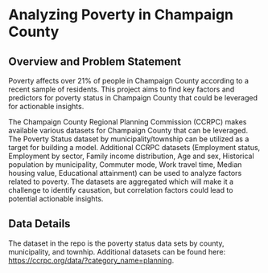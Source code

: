# Analyzing Poverty in Champaign County

## Overview and Problem Statement
Poverty affects over 21% of people in Champaign County according to a recent sample of residents.  This project aims to find key factors and predictors for poverty status in Champaign County that could be leveraged for actionable insights.

The Champaign County Regional Planning Commission (CCRPC) makes available various datasets for Champaign County that can be leveraged.  The Poverty Status dataset by municipality/township can be utilized as a target for building a model.  Additional CCRPC datasets (Employment status, Employment by sector, Family income distribution, Age and sex, Historical population by municipality, Commuter mode, Work travel time, Median housing value, Educational attainment) can be used to analyze factors related to poverty.  The datasets are aggregated which will make it a challenge to identify causation, but correlation factors could lead to potential actionable insights.

## Data Details

The dataset in the repo is the poverty status data sets by county, municipality, and townhip.  Additional datasets can be found here: https://ccrpc.org/data/?category_name=planning.
